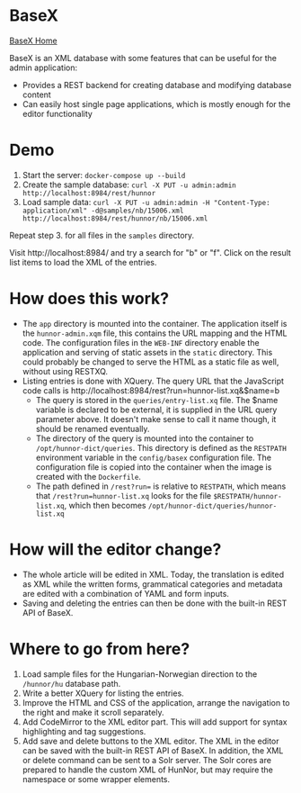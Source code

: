 # BaseX

[BaseX Home](https://basex.org/)

BaseX is an XML database with some features that can be useful for the admin application:

* Provides a REST backend for creating database and modifying database content
* Can easily host single page applications, which is mostly enough for the editor functionality

# Demo

1. Start the server: `docker-compose up --build`
1. Create the sample database: `curl -X PUT -u admin:admin http://localhost:8984/rest/hunnor`
1. Load sample data: `curl -X PUT -u admin:admin -H "Content-Type: application/xml" -d@samples/nb/15006.xml http://localhost:8984/rest/hunnor/nb/15006.xml`

Repeat step 3. for all files in the `samples` directory.

Visit http://localhost:8984/ and try a search for "b" or "f". Click on the result list items to load the XML of the entries.

# How does this work?

* The `app` directory is mounted into the container. The application itself is the `hunnor-admin.xqm` file, this contains the URL mapping and the HTML code. The configuration files in the `WEB-INF` directory enable the application and serving of static assets in the `static` directory. This could probably be changed to serve the HTML as a static file as well, without using RESTXQ.
* Listing entries is done with XQuery. The query URL that the JavaScript code calls is http://localhost:8984/rest?run=hunnor-list.xq&$name=b
  * The query is stored in the `queries/entry-list.xq` file. The $name variable is declared to be external, it is supplied in the URL query parameter above. It doesn't make sense to call it name though, it should be renamed eventually.
  * The directory of the query is mounted into the container to `/opt/hunnor-dict/queries`. This directory is defined as the `RESTPATH` environment variable in the `config/basex` configuration file. The configuration file is copied into the container when the image is created with the `Dockerfile`.
  * The path defined in `/rest?run=` is relative to `RESTPATH`, which means that `/rest?run=hunnor-list.xq` looks for the file `$RESTPATH/hunnor-list.xq`, which then becomes `/opt/hunnor-dict/queries/hunnor-list.xq`

# How will the editor change?

* The whole article will be edited in XML. Today, the translation is edited as XML while the written forms, grammatical categories and metadata are edited with a combination of YAML and form inputs.
* Saving and deleting the entries can then be done with the built-in REST API of BaseX.

# Where to go from here?

1. Load sample files for the Hungarian-Norwegian direction to the `/hunnor/hu` database path.
1. Write a better XQuery for listing the entries.
1. Improve the HTML and CSS of the application, arrange the navigation to the right and make it scroll separately.
1. Add CodeMirror to the XML editor part. This will add support for syntax highlighting and tag suggestions.
1. Add save and delete buttons to the XML editor. The XML in the editor can be saved with the built-in REST API of BaseX. In addition, the XML or delete command can be sent to a Solr server. The Solr cores are prepared to handle the custom XML of HunNor, but may require the namespace or some wrapper elements.
